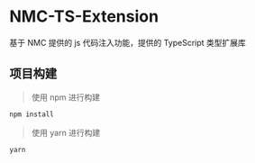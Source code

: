 # NMC-TS-Extension

基于 NMC 提供的 js 代码注入功能，提供的 TypeScript 类型扩展库

## 项目构建

> 使用 npm 进行构建

```sh
npm install
```

> 使用 yarn 进行构建

```sh
yarn
```
